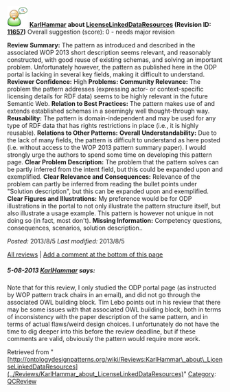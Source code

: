 [![](../images/thumb/2/29/Reviewer.png/48px-Reviewer.png)](../Image/Reviewer.png "Reviewer.png")
__[KarlHammar](../User/KarlHammar "User:KarlHammar") about [LicenseLinkedDataResources](../Submissions/LicenseLinkedDataResources "Submissions:LicenseLinkedDataResources") (Revision ID: [11657](../Submissions/LicenseLinkedDataResources@oldid=11657 "http://ontologydesignpatterns.org/wiki/Submissions:LicenseLinkedDataResources?oldid=11657"))__
Overall suggestion (score): 0 - needs major revision




 __Review Summary:__ The pattern as introduced and described in the associated WOP 2013 short description seems relevant, and reasonably constructed, with good reuse of existing schemas, and solving an important problem. Unfortunately however, the pattern as published here in the ODP portal is lacking in several key fields, making it difficult to understand.
__Reviewer Confidence:__ High
__Problems:__ 
__Community Relevance:__ The problem the pattern addresses (expressing actor- or context-specific licensing details for RDF data) seems to be highly relevant in the future Semantic Web.
__Relation to Best Practices:__ The pattern makes use of and extends established schemas in a seemingly well thought-through way.
__Reusability:__ The pattern is domain-independent and may be used for any type of RDF data that has rights restrictions in place (i.e., it is highly reusable).
__Relations to Other Patterns:__ 
__Overall Understandability:__ Due to the lack of many fields, the pattern is difficult to understand as here posted (i.e. without access to the WOP 2013 pattern summary paper). I would strongly urge the authors to spend some time on developing this pattern page.
__Clear Problem Description:__ The problem that the pattern solves can be partly inferred from the intent field, but this could be expanded upon and exemplified.
__Clear Relevance and Consequences:__ Relevance of the problem can partly be inferred from reading the bullet points under "Solution description", but this can be expanded upon and exemplified.
__Clear Figures and Illustrations:__ My preference would be for ODP illustrations in the portal to not only illustrate the pattern structure itself, but also illustrate a usage example. This pattern is however not unique in not doing so (in fact, most don't).
__Missing Information:__ Competency questions, consequences, scenarios, solution description..

_Posted:_ 2013/8/5 _Last modified:_ 2013/8/5



[All reviews](../Reviews/Main "Reviews:Main") | [Add a comment at the bottom of this page](index.php@title=Odp%253AAdd_comment&target=../Reviews/KarlHammar_about_LicenseLinkedDataResources#New_comment "http://ontologydesignpatterns.org/wiki/index.php?title=Odp:Add_comment&target=Reviews:KarlHammar_about_LicenseLinkedDataResources#New_comment")
#####  5-08-2013 [KarlHammar](../User/KarlHammar "User:KarlHammar") says:


Note that for this review, I only studied the ODP portal page (as instructed by WOP pattern track chairs in an email), and did not go through the associated OWL building block. Tim Lebo points out in his review that there may be some issues with that associated OWL building block, both in terms of inconsistency with the paper description of the same pattern, and in terms of actual flaws/weird design choices. I unfortunately do not have the time to dig deeper into this before the review deadline, but if these comments are valid, obviously the pattern would require more work.





Retrieved from "[http://ontologydesignpatterns.org/wiki/Reviews:KarlHammar\_about\_LicenseLinkedDataResources](../Reviews/KarlHammar_about_LicenseLinkedDataResources)"
 [Category](http://ontologydesignpatterns.org/wiki/Special:Categories "Special:Categories"): [QCReview](../Category/QCReview "Category:QCReview")
